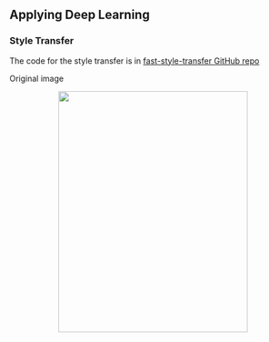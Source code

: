 ## Applying Deep Learning

### Style Transfer

The code for the style transfer is in [fast-style-transfer GitHub repo](https://github.com/lengstrom/fast-style-transfer)

Original image

<p align="center">
  <img width="333" height="424" src="https://user-images.githubusercontent.com/33187812/64392565-a91fbf00-d04d-11e9-812e-8708611fae74.jpg">
</p>
